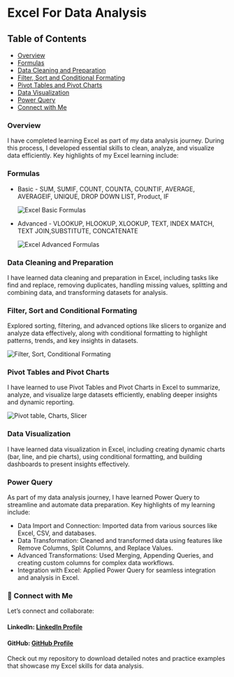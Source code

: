 # Excel For Data Analysis

## Table of Contents

- [Overview](#overview)
- [Formulas](#formulas)
- [Data Cleaning and Preparation](#data-cleaning-and-preparation)
- [Filter, Sort and Conditional Formating](#filter-sort-and-conditional-formating)
- [Pivot Tables and Pivot Charts](#pivot-tables-and-pivot-charts)
- [Data Visualization](#data-visualization)
- [Power Query](#power-query)
- [Connect with Me](#Connect-with-Me)

### Overview

I have completed learning Excel as part of my data analysis journey. During this process, I developed essential skills to clean, analyze, and visualize data efficiently. Key highlights of my Excel learning include:

### Formulas

- Basic - SUM, SUMIF, COUNT, COUNTA, COUNTIF, AVERAGE, AVERAGEIF, UNIQUE, DROP DOWN LIST, Product, IF

  ![Excel Basic Formulas](https://github.com/user-attachments/assets/b36c1318-a99a-4550-b4d8-0b5bfb2489b3)

  
- Advanced - VLOOKUP, HLOOKUP, XLOOKUP, TEXT, INDEX MATCH, TEXT JOIN,SUBSTITUTE, CONCATENATE

  ![Excel Advanced Formulas](https://github.com/user-attachments/assets/dd40d74b-4ce5-4bb7-a22d-3c8f88eac656)


### Data Cleaning and Preparation

I have learned data cleaning and preparation in Excel, including tasks like find and replace, removing duplicates, handling missing values, splitting and combining data, and transforming datasets for analysis.

### Filter, Sort and Conditional Formating

Explored sorting, filtering, and advanced options like slicers to organize and analyze data effectively, along with conditional formatting to highlight patterns, trends, and key insights in datasets.

![Filter, Sort, Conditional Formating](https://github.com/user-attachments/assets/a6acb883-81e5-4498-a9d8-854fe6f07a8e)


### Pivot Tables and Pivot Charts

I have learned to use Pivot Tables and Pivot Charts in Excel to summarize, analyze, and visualize large datasets efficiently, enabling deeper insights and dynamic reporting.

![Pivot table, Charts, Slicer](https://github.com/user-attachments/assets/f6ce7576-266c-442c-8dc0-10274468c7a3)


### Data Visualization

I have learned data visualization in Excel, including creating dynamic charts (bar, line, and pie charts), using conditional formatting, and building dashboards to present insights effectively.

### Power Query

As part of my data analysis journey, I have learned Power Query to streamline and automate data preparation. Key highlights of my learning include:

- Data Import and Connection: Imported data from various sources like Excel, CSV, and databases.
- Data Transformation: Cleaned and transformed data using features like Remove Columns, Split Columns, and Replace Values.
- Advanced Transformations: Used Merging, Appending Queries, and creating custom columns for complex data workflows.
- Integration with Excel: Applied Power Query for seamless integration and analysis in Excel.

### 🤝 Connect with Me
Let’s connect and collaborate:
#### LinkedIn: [LinkedIn Profile](www.linkedin.com/in/asif-the-analyst)
#### GitHub: [GitHub Profile](https://github.com/asif-the-analyst)

Check out my repository to download detailed notes and practice examples that showcase my Excel skills for data analysis.




